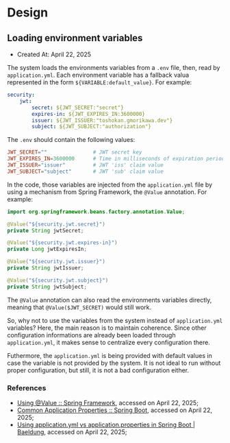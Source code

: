 # Design

## Loading environment variables

* Created At: April 22, 2025

The system loads the environments variables from a `.env` file, then, read by `application.yml`. Each environment variable has a fallback valua represented in the form `${VARIABLE:default_value}`. For example:

```yml
security:
    jwt:
        secret: ${JWT_SECRET:"secret"}
        expires-in: ${JWT_EXPIRES_IN:3600000}
        issuer: ${JWT_ISSUER:"toshokan.gmorikawa.dev"}
        subject: ${JWT_SUBJECT:"authorization"}
```

The `.env` should contain the following values:

```conf
JWT_SECRET=""               # JWT secret key
JWT_EXPIRES_IN=3600000      # Time in milliseconds of expiration period
JWT_ISSUER="issuer"         # JWT 'iss' claim value
JWT_SUBJECT="subject"       # JWT 'sub' claim value
```

In the code, those variables are injected from the `application.yml` file by using a mechanism from Spring Framework, the `@Value` annotation. For example:

```java
import org.springframework.beans.factory.annotation.Value;

@Value("${security.jwt.secret}")
private String jwtSecret;

@Value("${security.jwt.expires-in}")
private Long jwtExpiresIn;

@Value("${security.jwt.issuer}")
private String jwtIssuer;

@Value("${security.jwt.subject}")
private String jwtSubject;
```

The `@Value` annotation can also read the environments variables directly, meaning that `@Value($JWT_SECRET)` would still work.

So, why not to use the variables from the system instead of `application.yml` variables? Here, the main reason is to maintain coherence. Since other configuration informations are already been loaded through `application.yml`, it makes sense to centralize every configuration there.

Futhermore, the `application.yml` is being provided with default values in case the variable is not provided by the system. It is not ideal to run without proper configuration, but still, it is not a bad configuration either.

### References

* [Using @Value :: Spring Framework](https://docs.spring.io/spring-framework/reference/core/beans/annotation-config/value-annotations.html), accessed on April 22, 2025;
* [Common Application Properties :: Spring Boot](https://docs.spring.io/spring-boot/appendix/application-properties/index.html), accessed on April 22, 2025;
* [Using application.yml vs application.properties in Spring Boot | Baeldung](https://www.baeldung.com/spring-boot-yaml-vs-properties), accessed on April 22, 2025;
